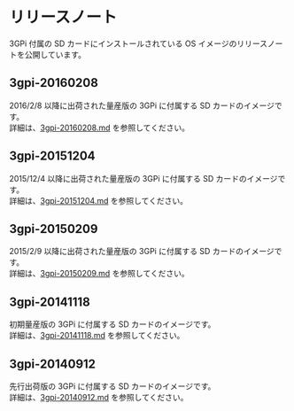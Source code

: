 # リリースノート  
3GPi 付属の SD カードにインストールされている OS イメージのリリースノートを公開しています。  

## 3gpi-20160208  
  2016/2/8 以降に出荷された量産版の 3GPi に付属する SD カードのイメージです。  
  詳細は、[3gpi-20160208.md](./3gpi-20160208.md) を参照してください。  

## 3gpi-20151204  
  2015/12/4 以降に出荷された量産版の 3GPi に付属する SD カードのイメージです。  
  詳細は、[3gpi-20151204.md](./3gpi-20151204.md) を参照してください。  

## 3gpi-20150209  
  2015/2/9 以降に出荷された量産版の 3GPi に付属する SD カードのイメージです。  
  詳細は、[3gpi-20150209.md](./3gpi-20150209.md) を参照してください。  

## 3gpi-20141118  
  初期量産版の 3GPi に付属する SD カードのイメージです。  
  詳細は、[3gpi-20141118.md](./3gpi-20141118.md) を参照してください。  

## 3gpi-20140912  
  先行出荷版の 3GPi に付属する SD カードのイメージです。  
  詳細は、[3gpi-20140912.md](./3gpi-20140912.md) を参照してください。  

